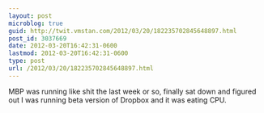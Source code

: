 ```yaml
---
layout: post
microblog: true
guid: http://twit.vmstan.com/2012/03/20/182235702845648897.html
post_id: 3037669
date: 2012-03-20T16:42:31-0600
lastmod: 2012-03-20T16:42:31-0600
type: post
url: /2012/03/20/182235702845648897.html
---
```

MBP was running like shit the last week or so, finally sat down and figured out I was running beta version of Dropbox and it was eating CPU.
